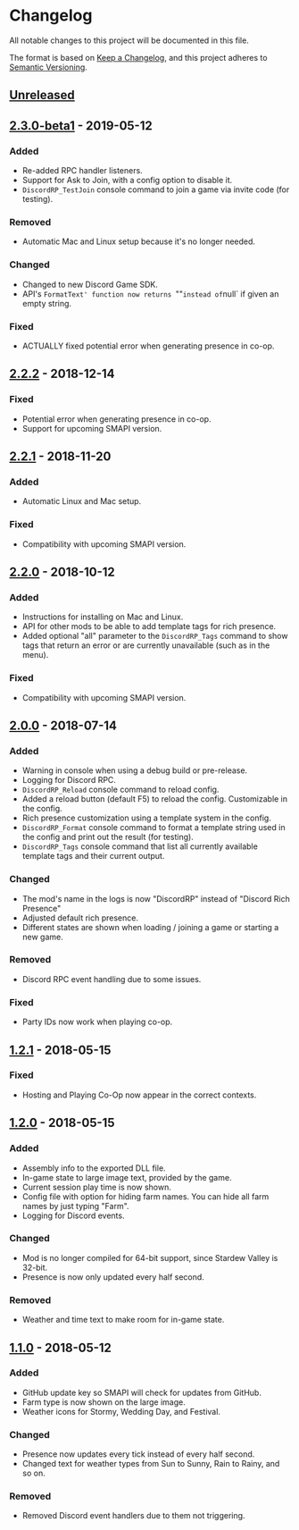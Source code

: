 ﻿# Changelog
All notable changes to this project will be documented in this file.

The format is based on [Keep a Changelog](https://keepachangelog.com/en/1.0.0/),
and this project adheres to [Semantic Versioning](https://semver.org/spec/v2.0.0.html).

## [Unreleased]

## [2.3.0-beta1] - 2019-05-12
### Added
- Re-added RPC handler listeners.
- Support for Ask to Join, with a config option to disable it.
- `DiscordRP_TestJoin` console command to join a game via invite code (for testing).

### Removed
- Automatic Mac and Linux setup because it's no longer needed.

### Changed
- Changed to new Discord Game SDK.
- API's `FormatText' function now returns `""` instead of `null` if given an empty string.

### Fixed
- ACTUALLY fixed potential error when generating presence in co-op.

## [2.2.2] - 2018-12-14
### Fixed
- Potential error when generating presence in co-op.
- Support for upcoming SMAPI version.

## [2.2.1] - 2018-11-20
### Added
- Automatic Linux and Mac setup.

### Fixed
- Compatibility with upcoming SMAPI version.

## [2.2.0] - 2018-10-12
### Added
- Instructions for installing on Mac and Linux.
- API for other mods to be able to add template tags for rich presence.
- Added optional "all" parameter to the `DiscordRP_Tags` command to show tags that return an error or are currently unavailable (such as in the menu).

### Fixed
- Compatibility with upcoming SMAPI version.

## [2.0.0] - 2018-07-14
### Added
- Warning in console when using a debug build or pre-release.
- Logging for Discord RPC.
- `DiscordRP_Reload` console command to reload config.
- Added a reload button (default F5) to reload the config. Customizable in the config.
- Rich presence customization using a template system in the config.
- `DiscordRP_Format` console command to format a template string used in the config and print out the result (for testing).
- `DiscordRP_Tags` console command that list all currently available template tags and their current output.

### Changed
- The mod's name in the logs is now "DiscordRP" instead of "Discord Rich Presence"
- Adjusted default rich presence.
- Different states are shown when loading / joining a game or starting a new game.

### Removed
- Discord RPC event handling due to some issues.

### Fixed
- Party IDs now work when playing co-op.

## [1.2.1] - 2018-05-15
### Fixed
- Hosting and Playing Co-Op now appear in the correct contexts.

## [1.2.0] - 2018-05-15
### Added
- Assembly info to the exported DLL file.
- In-game state to large image text, provided by the game.
- Current session play time is now shown.
- Config file with option for hiding farm names. You can hide all farm names by just typing "Farm".
- Logging for Discord events.

### Changed
- Mod is no longer compiled for 64-bit support, since Stardew Valley is 32-bit.
- Presence is now only updated every half second.

### Removed
- Weather and time text to make room for in-game state.

## [1.1.0] - 2018-05-12
### Added
- GitHub update key so SMAPI will check for updates from GitHub.
- Farm type is now shown on the large image.
- Weather icons for Stormy, Wedding Day, and Festival.

### Changed
- Presence now updates every tick instead of every half second.
- Changed text for weather types from Sun to Sunny, Rain to Rainy, and so on.

### Removed
- Removed Discord event handlers due to them not triggering.

[Unreleased]: https://github.com/FayneAldan/SVRichPresence/compare/2.3.0-beta1...HEAD
[2.3.0-beta1]: https://github.com/FayneAldan/SVRichPresence/compare/2.2.2...2.3.0-beta1
[2.2.2]: https://github.com/FayneAldan/SVRichPresence/compare/2.2.1...2.2.2
[2.2.1]: https://github.com/FayneAldan/SVRichPresence/compare/2.2.0...2.2.1
[2.2.0]: https://github.com/FayneAldan/SVRichPresence/compare/2.0.0...2.2.0
[2.0.0]: https://github.com/FayneAldan/SVRichPresence/compare/1.2.1...2.0.0
[1.2.1]: https://github.com/FayneAldan/SVRichPresence/compare/1.2.0...1.2.1
[1.2.0]: https://github.com/FayneAldan/SVRichPresence/compare/1.1.0...1.2.0
[1.1.0]: https://github.com/FayneAldan/SVRichPresence/releases/tag/1.1.0
